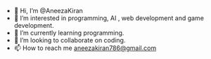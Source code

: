 - 👋 Hi, I’m @AneezaKiran
- 👀 I’m interested in programming, AI , web development and game development. 
- 🌱 I’m currently learning programming.
- 💞️ I’m looking to collaborate on coding.
- 📫 How to reach me aneezakiran786@gmail.com

<!---
AneezaKiran/AneezaKiran is a ✨ special ✨ repository because its `README.md` (this file) appears on your GitHub profile.
You can click the Preview link to take a look at your changes.
--->
